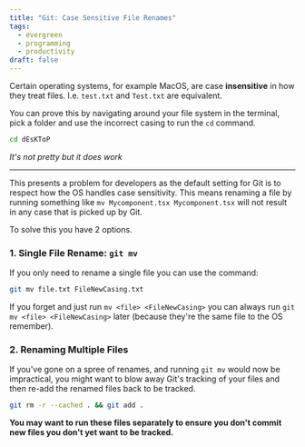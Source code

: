 ```yaml
---
title: "Git: Case Sensitive File Renames"
tags:
  - evergreen
  - programming
  - productivity
draft: false
---
```

Certain operating systems, for example MacOS, are case **insensitive** in how they treat files. I.e. `test.txt` and `Test.txt` are equivalent. 

You can prove this by navigating around your file system in the terminal, pick a folder and use the incorrect casing to run the `cd` command.

```bash
cd dEsKToP
```
*It's not pretty but it does work*

---- 

This presents a problem for developers as the default setting for Git is to respect how the OS handles case sensitivity. This means renaming a file by running something like `mv Mycomponent.tsx Mycomponent.tsx` will not result in any case that is picked up by Git. 

To solve this you have 2 options.

### 1. Single File Rename: `git mv`

If you only need to rename a single file you can use the command:

```bash
git mv file.txt FileNewCasing.txt
```

If you forget and just run `mv <file> <FileNewCasing>` you can always run `git mv <file> <FileNewCasing>` later (because they're the same file to the OS remember).


### 2. Renaming Multiple Files

If you've gone on a spree of renames, and running `git mv` would now be impractical, you might want to blow away Git's tracking of your files and then re-add the renamed files back to be tracked.

```bash
git rm -r --cached . && git add .
```

**You may want to run these files separately to ensure you don't commit new files you don't yet want to be tracked.**

